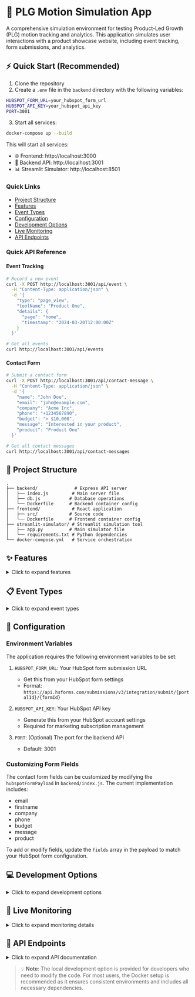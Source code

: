 # 🚀 PLG Motion Simulation App

A comprehensive simulation environment for testing Product-Led Growth (PLG) motion tracking and analytics. This application simulates user interactions with a product showcase website, including event tracking, form submissions, and analytics.

## ⚡ Quick Start (Recommended)

1. Clone the repository
2. Create a `.env` file in the `backend` directory with the following variables:
```bash
HUBSPOT_FORM_URL=your_hubspot_form_url
HUBSPOT_API_KEY=your_hubspot_api_key
PORT=3001
```

3. Start all services:
```bash
docker-compose up --build
```

This will start all services:
- 🌐 Frontend: http://localhost:3000
- 🔌 Backend API: http://localhost:3001
- 📊 Streamlit Simulator: http://localhost:8501

### Quick Links
- [Project Structure](#-project-structure)
- [Features](#-features)
- [Event Types](#-event-types)
- [Configuration](#-configuration)
- [Development Options](#-development-options)
- [Live Monitoring](#-live-monitoring)
- [API Endpoints](#-api-endpoints)

### Quick API Reference

#### Event Tracking
```bash
# Record a new event
curl -X POST http://localhost:3001/api/event \
  -H "Content-Type: application/json" \
  -d '{
    "type": "page_view",
    "toolName": "Product One",
    "details": {
      "page": "home",
      "timestamp": "2024-03-20T12:00:00Z"
    }
  }'

# Get all events
curl http://localhost:3001/api/events
```

#### Contact Form
```bash
# Submit a contact form
curl -X POST http://localhost:3001/api/contact-message \
  -H "Content-Type: application/json" \
  -d '{
    "name": "John Doe",
    "email": "john@example.com",
    "company": "Acme Inc",
    "phone": "+1234567890",
    "budget": "> $10,000",
    "message": "Interested in your product",
    "product": "Product One"
  }'

# Get all contact messages
curl http://localhost:3001/api/contact-messages
```

## 📁 Project Structure

```
.
├── backend/              # Express API server
│   ├── index.js         # Main server file
│   ├── db.js           # Database operations
│   └── Dockerfile      # Backend container config
├── frontend/            # React application
│   ├── src/            # Source code
│   └── Dockerfile      # Frontend container config
├── streamlit-simulator/ # Streamlit simulation tool
│   ├── app.py          # Main simulator file
│   └── requirements.txt # Python dependencies
└── docker-compose.yml   # Service orchestration
```

## ✨ Features

<details>
<summary>Click to expand features</summary>

### 🎨 Frontend Application
- Modern React-based user interface
- Product showcase with detailed descriptions
- Interactive navigation and user flows
- Contact form integration with HubSpot
- Real-time event tracking
- Responsive design for all devices

### ⚙️ Backend API
- Express.js server for handling requests
- SQLite database for data persistence
- Event tracking and storage
- Contact form submission handling
- HubSpot integration
- CORS support for development

### 🎮 Streamlit Simulator
- Interactive simulation of user events
- Batch event submission capability
- Contact form simulation
- Predefined event types and form fields
- Real-time feedback on submissions
- JSON-based configuration for both events and contacts
</details>

## 📋 Event Types

<details>
<summary>Click to expand event types</summary>

The application tracks the following event types:
- `page_view`: User views a page
- `tool_usage`: User interacts with a tool
- `contact_form_submit`: User submits a contact form
- `nav_click`: User clicks navigation elements
- `learn_more_click`: User clicks learn more button
- `contact_us_click`: User clicks contact button
- `back_to_home_click`: User returns to home page
- `back_to_homepage_click`: User returns to homepage
- `chat_with_us_click`: User initiates chat
- `custom`: Custom event type
</details>

## 🔐 Configuration

### Environment Variables
The application requires the following environment variables to be set:

1. `HUBSPOT_FORM_URL`: Your HubSpot form submission URL
   - Get this from your HubSpot form settings
   - Format: `https://api.hsforms.com/submissions/v3/integration/submit/{portalId}/{formId}`

2. `HUBSPOT_API_KEY`: Your HubSpot API key
   - Generate this from your HubSpot account settings
   - Required for marketing subscription management

3. `PORT`: (Optional) The port for the backend API
   - Default: 3001

### Customizing Form Fields
The contact form fields can be customized by modifying the `hubspotFormPayload` in `backend/index.js`. The current implementation includes:
- email
- firstname
- company
- phone
- budget
- message
- product

To add or modify fields, update the `fields` array in the payload to match your HubSpot form configuration.

## 💻 Development Options

<details>
<summary>Click to expand development options</summary>

### 🐳 Option 1: Docker (Recommended)
All dependencies are included in the Docker containers. Simply run:
```bash
docker-compose up --build
```

### 🔧 Option 2: Local Development
If you prefer to run services locally (not recommended for most users):

Prerequisites:
- Node.js 18+
- Python 3.8+
- npm

1. Backend:
```bash
cd backend
npm install
npm start
```

2. Frontend:
```bash
cd frontend
npm install
npm start
```

3. Streamlit Simulator:
```bash
cd streamlit-simulator
pip install -r requirements.txt
streamlit run app.py
```
</details>

## 📡 Live Monitoring

<details>
<summary>Click to expand monitoring details</summary>

### 📊 Events Monitoring
- **URL**: `http://localhost:3001/api/events`
- **Method**: GET
- **Example Response**:
```json
[
  {
    "id": 1,
    "type": "button_click",
    "toolName": "pricing_calculator",
    "timestamp": "2024-03-14T10:30:00Z"
  }
]
```

### 📝 Contact Messages Monitoring
- **URL**: `http://localhost:3001/api/contact-messages`
- **Method**: GET
- **Example Response**:
```json
[
  {
    "id": 1,
    "name": "John Doe",
    "email": "john@example.com",
    "company": "Acme Inc",
    "phone": "+1234567890",
    "budget": "10000-50000",
    "message": "Interested in your product",
    "product": "enterprise",
    "timestamp": "2024-03-14T10:30:00Z"
  }
]
```
</details>

## 🔌 API Endpoints

<details>
<summary>Click to expand API documentation</summary>

### 📊 Event Tracking

#### POST /api/event
Record a new user interaction event.

Request body:
```json
{
  "type": "page_view",
  "toolName": "Product One",
  "details": {
    "page": "home",
    "timestamp": "2024-03-20T12:00:00Z"
  }
}
```

#### GET /api/events
Retrieve all recorded events.

### 📝 Contact Form

#### POST /api/contact-message
Submit a contact form message to HubSpot.

Request body:
```json
{
  "name": "John Doe",
  "email": "john@example.com",
  "company": "Acme Inc",
  "phone": "+1234567890",
  "budget": "> $10,000",
  "message": "Interested in your product",
  "product": "Product One"
}
```

#### GET /api/contact-messages
Retrieve all submitted contact messages.
</details>

> 💡 **Note**: The local development option is provided for developers who need to modify the code. For most users, the Docker setup is recommended as it ensures consistent environments and includes all necessary dependencies. 